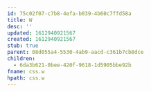 ```yaml
---
id: 75c02f07-c7b8-4efa-b039-4b60c7ffd58a
title: W
desc: ''
updated: 1612940921567
created: 1612940921567
stub: true
parent: 08d055a4-5530-4ab9-aacd-c361b7cb8dce
children:
  - 6da3b621-0bee-420f-9618-1d5905bbe92b
fname: css.w
hpath: css.w
---
```



